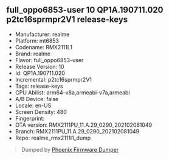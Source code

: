 ## full_oppo6853-user 10 QP1A.190711.020 p2tc16sprmpr2V1 release-keys
- Manufacturer: realme
- Platform: mt6853
- Codename: RMX2111L1
- Brand: realme
- Flavor: full_oppo6853-user
- Release Version: 10
- Id: QP1A.190711.020
- Incremental: p2tc16sprmpr2V1
- Tags: release-keys
- CPU Abilist: arm64-v8a,armeabi-v7a,armeabi
- A/B Device: false
- Locale: en-US
- Screen Density: 480
- Fingerprint: 
- OTA version: RMX2111PU_11.A.29_0290_202102081049
- Branch: RMX2111PU_11.A.29_0290_202102081049
- Repo: realme_rmx2111l1_dump


>Dumped by [Phoenix Firmware Dumper](https://github.com/DroidDumps/phoenix_firmware_dumper)
